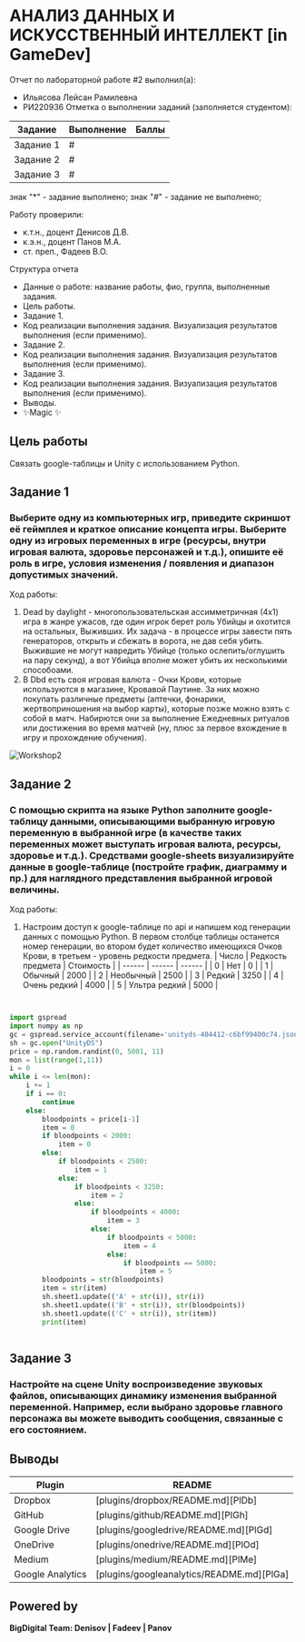 # АНАЛИЗ ДАННЫХ И ИСКУССТВЕННЫЙ ИНТЕЛЛЕКТ [in GameDev]
Отчет по лабораторной работе #2 выполнил(а):
- Ильясова Лейсан Рамилевна
- РИ220936
Отметка о выполнении заданий (заполняется студентом):

| Задание | Выполнение | Баллы |
| ------ | ------ | ------ |
| Задание 1 | # |  |
| Задание 2 | # |  |
| Задание 3 | # |  |

знак "*" - задание выполнено; знак "#" - задание не выполнено;

Работу проверили:
- к.т.н., доцент Денисов Д.В.
- к.э.н., доцент Панов М.А.
- ст. преп., Фадеев В.О.

Структура отчета

- Данные о работе: название работы, фио, группа, выполненные задания.
- Цель работы.
- Задание 1.
- Код реализации выполнения задания. Визуализация результатов выполнения (если применимо).
- Задание 2.
- Код реализации выполнения задания. Визуализация результатов выполнения (если применимо).
- Задание 3.
- Код реализации выполнения задания. Визуализация результатов выполнения (если применимо).
- Выводы.
- ✨Magic ✨

## Цель работы
Связать google-таблицы и Unity с использованием Python. 

## Задание 1
### Выберите одну из компьютерных игр, приведите скриншот её геймплея и краткое описание концепта игры. Выберите одну из игровых переменных в игре (ресурсы, внутри игровая валюта, здоровье персонажей и т.д.), опишите её роль в игре, условия изменения / появления и диапазон допустимых значений.
Ход работы:
1. Dead by daylight - многопользовательская ассимметричная (4x1) игра в жанре ужасов, где один игрок берет роль Убийцы и охотится на остальных, Выживших. Их задача - в процессе игры завести пять генераторов, открыть и сбежать в ворота, не дав себя убить. Выжившие не могут навредить Убийце (только ослепить/оглушить на пару секунд), а вот Убийца вполне может убить их несколькими способоами.
2. В Dbd есть своя игровая валюта - Очки Крови, которые используются в магазине, Кровавой Паутине. За них можно покупать различные предметы (аптечки, фонарики, жертвоприношения на выбор карты), которые позже можно взять с собой в матч. Набирются они за выполнение Ежедневных ритуалов или достижения во время матчей (ну, плюс за первое вхождение в игру и прохождение обучения).

![Workshop2](https://github.com/Vedro12/workshop1/assets/127394413/a65173f3-f77f-494c-a5fd-1bed7ec41dc1)


## Задание 2
### С помощью скрипта на языке Python заполните google-таблицу данными, описывающими выбранную игровую переменную в выбранной игре (в качестве таких переменных может выступать игровая валюта, ресурсы, здоровье и т.д.). Средствами google-sheets визуализируйте данные в google-таблице (постройте график, диаграмму и пр.) для наглядного представления выбранной игровой величины.
Ход работы:
1. Настроим доступ к google-таблице по api и напишем код генерации данных с помощью Python. В первом столбце таблицы останется номер генерации, во втором будет количество имеющихся Очков Крови, в третьем - уровень редкости предмета.
| Число | Редкость предмета | Стоимость |
| ------ | ------ | ------ |
| 0 | Нет | 0 |
| 1 | Обычный | 2000 |
| 2 | Необычный | 2500 |
| 3 | Редкий | 3250 |
| 4 | Очень редкий | 4000 |
| 5 | Ультра редкий | 5000 |

```py


import gspread
import numpy as np
gc = gspread.service_account(filename='unityds-404412-c6bf99400c74.json')
sh = gc.open("UnityDS")
price = np.random.randint(0, 5001, 11)
mon = list(range(1,11))
i = 0
while i <= len(mon):
    i += 1
    if i == 0:
        continue
    else:
        bloodpoints = price[i-1]
        item = 0
        if bloodpoints < 2000:
            item = 0
        else: 
            if bloodpoints < 2500:
                item = 1
            else: 
                if bloodpoints < 3250:
                    item = 2
                else: 
                    if bloodpoints < 4000:
                        item = 3
                    else: 
                        if bloodpoints < 5000:
                            item = 4
                        else: 
                            if bloodpoints == 5000:
                                item = 5
        bloodpoints = str(bloodpoints)
        item = str(item)
        sh.sheet1.update(('A' + str(i)), str(i))
        sh.sheet1.update(('B' + str(i)), str(bloodpoints))
        sh.sheet1.update(('C' + str(i)), str(item))
        print(item)



```

## Задание 3
### Настройте на сцене Unity воспроизведение звуковых файлов, описывающих динамику изменения выбранной переменной. Например, если выбрано здоровье главного персонажа вы можете выводить сообщения, связанные с его состоянием.



## Выводы



| Plugin | README |
| ------ | ------ |
| Dropbox | [plugins/dropbox/README.md][PlDb] |
| GitHub | [plugins/github/README.md][PlGh] |
| Google Drive | [plugins/googledrive/README.md][PlGd] |
| OneDrive | [plugins/onedrive/README.md][PlOd] |
| Medium | [plugins/medium/README.md][PlMe] |
| Google Analytics | [plugins/googleanalytics/README.md][PlGa] |

## Powered by

**BigDigital Team: Denisov | Fadeev | Panov**
